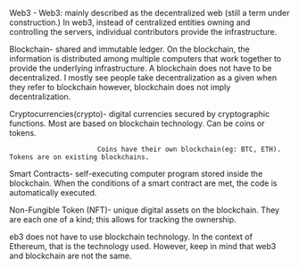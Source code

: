 Web3 - Web3: mainly described as the decentralized web (still a term under construction.) In web3, instead of centralized entities owning and controlling the servers,
       individual contributors provide the infrastructure.
       
Blockchain-  shared and immutable ledger. On the blockchain, the information is distributed among multiple computers that work together to provide the underlying infrastructure.
             A blockchain does not have to be decentralized. I mostly see people take decentralization as a given when they refer to blockchain however, blockchain does not imply decentralization.
             

Cryptocurrencies(crypto)- digital currencies secured by cryptographic functions. Most are based on blockchain technology. Can be coins or tokens. 

                          Coins have their own blockchain(eg: BTC, ETH). Tokens are on existing blockchains.
                          
Smart Contracts- self-executing computer program stored inside the blockchain. When the conditions of a smart contract are met, the code is automatically executed.

Non-Fungible Token (NFT)- unique digital assets on the blockchain. They are each one of a kind; this allows for tracking the ownership.

eb3 does not have to use blockchain technology. In the context of Ethereum, that is the technology used. However, keep in mind that web3 and blockchain are not the same.
